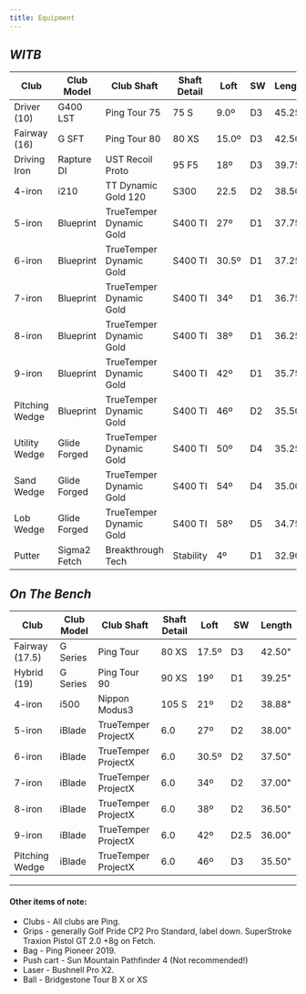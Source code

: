 ```yaml
---
title: Equipment
---
```


## _WITB_

| Club           | Club Model   | Club Shaft              | Shaft Detail | Loft  | SW  | Length |
| -------------- | ------------ | ----------------------- | ------------ | ----- | --- | ------ |
| Driver (10)    | G400 LST     | Ping Tour 75            | 75 S         | 9.0º  | D3  | 45.25" |
| Fairway (16)   | G SFT        | Ping Tour 80            | 80 XS        | 15.0º   | D3  | 42.50" |
| Driving Iron   | Rapture DI   | UST Recoil Proto        | 95 F5        | 18º   | D3  | 39.75" |
| 4-iron         | i210         | TT Dynamic Gold 120     | S300         | 22.5  | D2  | 38.50" |
| 5-iron         | Blueprint    | TrueTemper Dynamic Gold | S400 TI      | 27º   | D1  | 37.75" |
| 6-iron         | Blueprint    | TrueTemper Dynamic Gold | S400 TI      | 30.5º | D1  | 37.25" |
| 7-iron         | Blueprint    | TrueTemper Dynamic Gold | S400 TI      | 34º   | D1  | 36.75" |
| 8-iron         | Blueprint    | TrueTemper Dynamic Gold | S400 TI      | 38º   | D1  | 36.25" |
| 9-iron         | Blueprint    | TrueTemper Dynamic Gold | S400 TI      | 42º   | D1  | 35.75" |
| Pitching Wedge | Blueprint    | TrueTemper Dynamic Gold | S400 TI      | 46º   | D2  | 35.50" |
| Utility Wedge  | Glide Forged | TrueTemper Dynamic Gold | S400 TI      | 50º   | D4  | 35.25" |
| Sand Wedge     | Glide Forged | TrueTemper Dynamic Gold | S400 TI      | 54º   | D4  | 35.00" |
| Lob Wedge      | Glide Forged | TrueTemper Dynamic Gold | S400 TI      | 58º   | D5  | 34.75" |
| Putter         | Sigma2 Fetch | Breakthrough Tech       | Stability          | 4º    | D1 | 32.90" |


## _On The Bench_

| Club           | Club Model | Club Shaft          | Shaft Detail | Loft  | SW   | Length |
| -------------- | ---------- | ------------------- | ------------ | ----- | ---- | ------ |
| Fairway (17.5) | G Series   | Ping Tour           | 80 XS        | 17.5º | D3   | 42.50" |
| Hybrid (19)    | G Series   | Ping Tour 90        | 90 XS        | 19º   | D1   | 39.25" |
| 4-iron         | i500       | Nippon Modus3       | 105 S        | 21º   | D2   | 38.88" |
| 5-iron         | iBlade     | TrueTemper ProjectX | 6.0          | 27º   | D2   | 38.00" |
| 6-iron         | iBlade     | TrueTemper ProjectX | 6.0          | 30.5º | D2   | 37.50" |
| 7-iron         | iBlade     | TrueTemper ProjectX | 6.0          | 34º   | D2   | 37.00" |
| 8-iron         | iBlade     | TrueTemper ProjectX | 6.0          | 38º   | D2   | 36.50" |
| 9-iron         | iBlade     | TrueTemper ProjectX | 6.0          | 42º   | D2.5 | 36.00" |
| Pitching Wedge | iBlade     | TrueTemper ProjectX | 6.0          | 46º   | D3   | 35.50" |

---

#### Other items of note:

* Clubs - All clubs are Ping.
* Grips - generally Golf Pride CP2 Pro Standard, label down. SuperStroke Traxion Pistol GT 2.0 +8g on Fetch.
* Bag - Ping Pioneer 2019.
* Push cart - Sun Mountain Pathfinder 4 (Not recommended!)
* Laser - Bushnell Pro X2.
* Ball - Bridgestone Tour B X or XS
